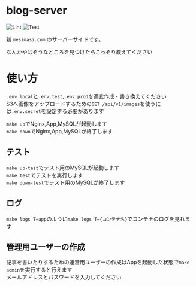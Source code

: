 # blog-server
![Lint](https://github.com/masibw/blog-server/workflows/Lint/badge.svg)
![Test](https://github.com/masibw/blog-server/workflows/Test/badge.svg)

新 `mesimasi.com` のサーバーサイドです。

なんかやばそうなところを見つけたらこっそり教えてください

# 使い方
`.env.local`と`.env.test`,`.env.prod`を適宜作成・書き換えてください  
S3へ画像をアップロードするための`GET /api/v1/images`を使うには`.env.secret`を設定する必要があります

`make up`でNginx,App,MySQLが起動します  
`make down`でNginx,App,MySQLが終了します

## テスト
`make up-test`でテスト用のMySQLが起動します  
`make test`でテストを実行します  
`make down-test`でテスト用のMySQLが終了します  

## ログ
`make logs T=app`のように`make logs T={コンテナ名}`でコンテナのログを見れます  

## 管理用ユーザーの作成
記事を書いたりするための運営用ユーザーの作成はAppを起動した状態で`make admin`を実行すると行えます  
メールアドレスとパスワードを入力してください

